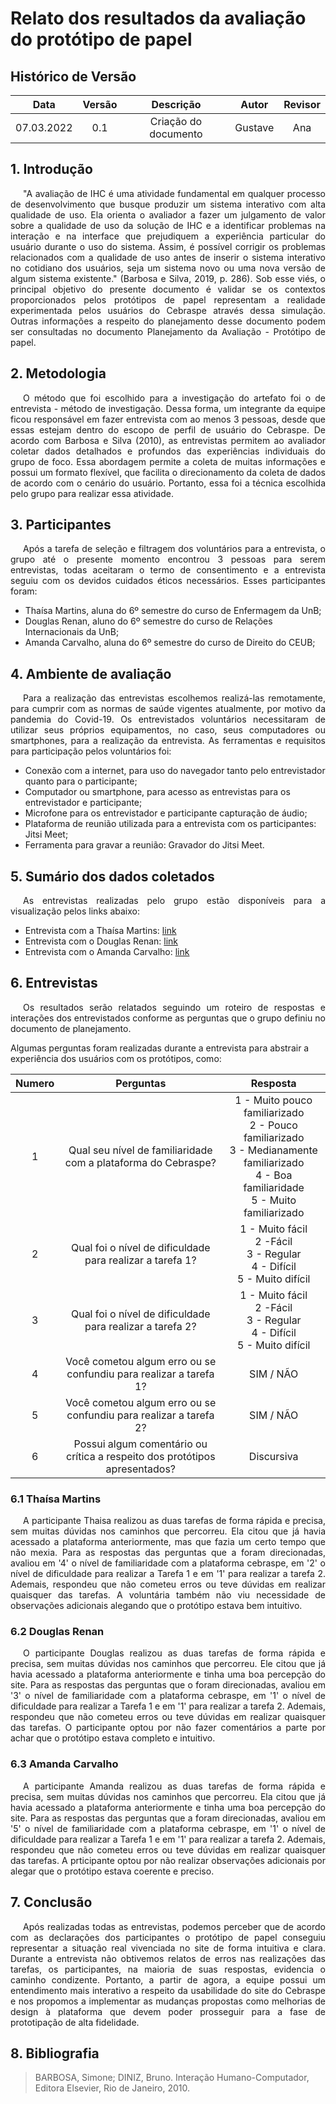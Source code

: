 # Relato dos resultados da avaliação do protótipo de papel

## Histórico de Versão

|    Data    | Versão |      Descrição       |  Autor  | Revisor |
| :--------: | :----: | :------------------: | :-----: | :-----: |
| 07.03.2022 |  0.1   | Criação do documento | Gustave |   Ana   |

## 1. Introdução

<p style="text-indent: 20px; text-align: justify">
"A avaliação de IHC é uma atividade fundamental em qualquer processo de desenvolvimento que busque produzir um sistema interativo com alta qualidade de uso. Ela orienta o avaliador a fazer um julgamento de valor sobre a qualidade de uso da solução de IHC e a identificar problemas na interação e na interface que prejudiquem a experiência particular do usuário durante o uso do sistema. Assim, é possível corrigir os problemas relacionados com a qualidade de uso antes de inserir o sistema interativo no cotidiano dos usuários, seja um sistema novo ou uma nova versão de algum sistema existente." (Barbosa e Silva, 2019, p. 286). Sob esse viés, o principal objetivo do presente documento é validar se os contextos proporcionados pelos protótipos de papel representam a realidade experimentada pelos usuários do Cebraspe através dessa simulação. Outras informações a respeito do planejamento desse documento podem ser consultadas no documento Planejamento da Avaliação - Protótipo de papel.
</p>

## 2. Metodologia

<p style="text-indent: 20px; text-align: justify">
O método que foi escolhido para a investigação do artefato foi o de entrevista - método de investigação. Dessa forma, um integrante da equipe ficou responsável em fazer entrevista com ao menos 3 pessoas, desde que essas estejam dentro do escopo de perfil de usuário do Cebraspe. De acordo com Barbosa e Silva (2010), as entrevistas permitem ao avaliador coletar dados detalhados e profundos das experiências individuais do grupo de foco. Essa abordagem permite a coleta de muitas informações e possui um formato flexível, que facilita o direcionamento da coleta de dados de acordo com o cenário do usuário. Portanto, essa foi a técnica escolhida pelo grupo para realizar essa atividade.
</p>

## 3. Participantes

<p style="text-indent: 20px; text-align: justify">
Após a tarefa de seleção e filtragem dos voluntários para a entrevista, o grupo até o presente momento encontrou 3 pessoas para serem entrevistas, todas aceitaram o termo de consentimento e a entrevista seguiu com os devidos cuidados éticos necessários. Esses participantes foram:</p>

- Thaísa Martins, aluna do 6º semestre do curso de Enfermagem da UnB;
- Douglas Renan, aluno do 6º semestre do curso de Relações Internacionais da UnB;
- Amanda Carvalho, aluna do 6º semestre do curso de Direito do CEUB;

## 4. Ambiente de avaliação

<p style="text-indent: 20px; text-align: justify">
Para a realização das entrevistas escolhemos realizá-las remotamente, para cumprir com as normas de saúde vigentes atualmente, por motivo da pandemia do Covid-19. Os entrevistados voluntários necessitaram de utilizar seus próprios equipamentos, no caso, seus computadores ou smartphones, para a realização da entrevista. As ferramentas e requisitos para participação pelos voluntários foi:</p>

- Conexão com a internet, para uso do navegador tanto pelo entrevistador quanto para o participante;
- Computador ou smartphone, para acesso as entrevistas para os entrevistador e participante;
- Microfone para os entrevistador e participante capturação de áudio;
- Plataforma de reunião utilizada para a entrevista com os participantes: Jitsi Meet;
- Ferramenta para gravar a reunião: Gravador do Jitsi Meet.

## 5. Sumário dos dados coletados

<p style="text-indent: 20px; text-align: justify">
As entrevistas realizadas pelo grupo estão disponíveis para a visualização pelos links abaixo:</p>

- Entrevista com a Thaísa Martins: <a href="https://youtu.be/5boHatrO1So">link</a>
- Entrevista com o Douglas Renan: <a href="https://youtu.be/ltrGLzrgPm0">link</a>
- Entrevista com o Amanda Carvalho: <a href="https://youtu.be/8131NcAfmug">link</a>

## 6. Entrevistas

<p style="text-indent: 20px; text-align: justify">
Os resultados serão relatados seguindo um roteiro de respostas e interações dos entrevistados conforme as perguntas que o grupo definiu no documento de planejamento.

Algumas perguntas foram realizadas durante a entrevista para abstrair a experiência dos usuários com os protótipos, como:</p>

| Numero |                                 Perguntas                                  |                                                                     Resposta                                                                     |
| :----: | :------------------------------------------------------------------------: | :----------------------------------------------------------------------------------------------------------------------------------------------: |
|   1    |       Qual seu nível de familiaridade com a plataforma do Cebraspe?        | 1 - Muito pouco familiarizado <br>2 - Pouco familiarizado <br>3 - Medianamente familiarizado<br>4 - Boa familiaridade<br>5 - Muito familiarizado |
|   2    |         Qual foi o nível de dificuldade para realizar a tarefa 1?          |                                1 - Muito fácil <br>2 -Fácil <br>3 - Regular <br>4 - Difícil<br>5 - Muito difícil                                 |
|   3    |         Qual foi o nível de dificuldade para realizar a tarefa 2?          |                                1 - Muito fácil <br>2 -Fácil <br>3 - Regular <br>4 - Difícil<br>5 - Muito difícil                                 |
|   4    |     Você cometou algum erro ou se confundiu para realizar a tarefa 1?      |                                                                    SIM / NÃO                                                                     |
|   5    |     Você cometou algum erro ou se confundiu para realizar a tarefa 2?      |                                                                    SIM / NÃO                                                                     |
|   6    | Possui algum comentário ou crítica a respeito dos protótipos apresentados? |                                                                    Discursiva                                                                    |

### 6.1 Thaísa Martins

<p style="text-indent: 20px; text-align: justify">
A participante Thaisa realizou as duas tarefas de forma rápida e precisa, sem muitas dúvidas nos caminhos que percorreu. Ela citou que já havia acessado a plataforma anteriormente, mas que fazia um certo tempo que não mexia. Para as respostas das perguntas que a foram direcionadas, avaliou em '4' o nível de familiaridade com a plataforma cebraspe, em '2' o nível de dificuldade para realizar a Tarefa 1 e em '1' para realizar a tarefa 2. Ademais, respondeu que não cometeu erros ou teve dúvidas em realizar quaisquer das tarefas. A voluntária também não viu necessidade de observações adicionais alegando que o protótipo estava bem intuitivo.
</p>

### 6.2 Douglas Renan

<p style="text-indent: 20px; text-align: justify">
O participante Douglas realizou as duas tarefas de forma rápida e precisa, sem muitas dúvidas nos caminhos que percorreu. Ele citou que já havia acessado a plataforma anteriormente e tinha uma boa percepção do site. Para as respostas das perguntas que o foram direcionadas, avaliou em '3' o nível de familiaridade com a plataforma cebraspe, em '1' o nível de dificuldade para realizar a Tarefa 1 e em '1' para realizar a tarefa 2. Ademais, respondeu que não cometeu erros ou teve dúvidas em realizar quaisquer das tarefas. O participante optou por não fazer comentários a parte por achar que o protótipo estava completo e intuitivo.
</p>

### 6.3 Amanda Carvalho

<p style="text-indent: 20px; text-align: justify">
A participante Amanda realizou as duas tarefas de forma rápida e precisa, sem muitas dúvidas nos caminhos que percorreu. Ela citou que já havia acessado a plataforma anteriormente e tinha uma boa percepção do site. Para as respostas das perguntas que a foram direcionadas, avaliou em '5' o nível de familiaridade com a plataforma cebraspe, em '1' o nível de dificuldade para realizar a Tarefa 1 e em '1' para realizar a tarefa 2. Ademais, respondeu que não cometeu erros ou teve dúvidas em realizar quaisquer das tarefas. A prticipante optou por não realizar observações adicionais por alegar que o protótipo estava coerente e preciso.
</p>

## 7. Conclusão

<p style="text-indent: 20px; text-align: justify">
Após realizadas todas as entrevistas, podemos perceber que de acordo com as declarações dos participantes o protótipo de papel conseguiu representar a situação real vivenciada no site de forma intuitiva e clara. Durante a entrevista não obtivemos relatos de erros nas realizações das tarefas, os participantes, na maioria de suas respostas, evidencia o caminho condizente. Portanto, a partir de agora, a equipe possui um entendimento mais interativo a respeito da usabilidade do site do Cebraspe e nos propomos a implementar as mudanças propostas como melhorias de design à plataforma que devem poder prosseguir para a fase de prototipação de alta fidelidade.
</p>

## 8. Bibliografia

> BARBOSA, Simone; DINIZ, Bruno. Interação Humano-Computador, Editora Elsevier, Rio de Janeiro, 2010.
